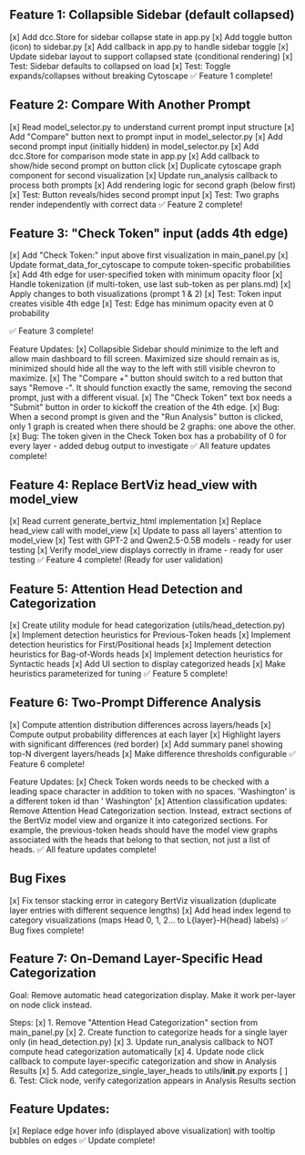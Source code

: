 ## Feature 1: Collapsible Sidebar (default collapsed)
[x] Add dcc.Store for sidebar collapse state in app.py
[x] Add toggle button (icon) to sidebar.py
[x] Add callback in app.py to handle sidebar toggle
[x] Update sidebar layout to support collapsed state (conditional rendering)
[x] Test: Sidebar defaults to collapsed on load
[x] Test: Toggle expands/collapses without breaking Cytoscape
✅ Feature 1 complete!

## Feature 2: Compare With Another Prompt
[x] Read model_selector.py to understand current prompt input structure
[x] Add "Compare" button next to prompt input in model_selector.py
[x] Add second prompt input (initially hidden) in model_selector.py
[x] Add dcc.Store for comparison mode state in app.py
[x] Add callback to show/hide second prompt on button click
[x] Duplicate cytoscape graph component for second visualization
[x] Update run_analysis callback to process both prompts
[x] Add rendering logic for second graph (below first)
[x] Test: Button reveals/hides second prompt input
[x] Test: Two graphs render independently with correct data
✅ Feature 2 complete!

## Feature 3: "Check Token" input (adds 4th edge)
[x] Add "Check Token:" input above first visualization in main_panel.py
[x] Update format_data_for_cytoscape to compute token-specific probabilities
[x] Add 4th edge for user-specified token with minimum opacity floor
[x] Handle tokenization (if multi-token, use last sub-token as per plans.md)
[x] Apply changes to both visualizations (prompt 1 & 2)
[x] Test: Token input creates visible 4th edge
[x] Test: Edge has minimum opacity even at 0 probability

✅ Feature 3 complete!

Feature Updates:
[x] Collapsible Sidebar should minimize to the left and allow main dashboard to fill screen. Maximized size should remain as is, minimized should hide all the way to the left with still visible chevron to maximize.
[x] The "Compare +" button should switch to a red button that says "Remove -". It should function exactly the same, removing the second prompt, just with a different visual.
[x] The "Check Token" text box needs a "Submit" button in order to kickoff the creation of the 4th edge.
[x] Bug: When a second prompt is given and the "Run Analysis" button is clicked, only 1 graph is created when there should be 2 graphs: one above the other.
[x] Bug: The token given in the Check Token box has a probability of 0 for every layer - added debug output to investigate
✅ All feature updates complete!

## Feature 4: Replace BertViz head_view with model_view
[x] Read current generate_bertviz_html implementation
[x] Replace head_view call with model_view
[x] Update to pass all layers' attention to model_view
[x] Test with GPT-2 and Qwen2.5-0.5B models - ready for user testing
[x] Verify model_view displays correctly in iframe - ready for user testing
✅ Feature 4 complete! (Ready for user validation)

## Feature 5: Attention Head Detection and Categorization
[x] Create utility module for head categorization (utils/head_detection.py)
[x] Implement detection heuristics for Previous-Token heads
[x] Implement detection heuristics for First/Positional heads
[x] Implement detection heuristics for Bag-of-Words heads
[x] Implement detection heuristics for Syntactic heads
[x] Add UI section to display categorized heads
[x] Make heuristics parameterized for tuning
✅ Feature 5 complete!

## Feature 6: Two-Prompt Difference Analysis
[x] Compute attention distribution differences across layers/heads
[x] Compute output probability differences at each layer
[x] Highlight layers with significant differences (red border)
[x] Add summary panel showing top-N divergent layers/heads
[x] Make difference thresholds configurable
✅ Feature 6 complete!

Feature Updates:
[x] Check Token words needs to be checked with a leading space character in addition to token with no spaces. 'Washington' is a different token id than ' Washington'
[x] Attention classification updates: Remove Attention Head Categorization section. Instead, extract sections of the BertViz model view and organize it into categorized sections. For example, the previous-token heads should have the model view graphs associated with the heads that belong to that section, not just a list of heads.
✅ All feature updates complete!

## Bug Fixes
[x] Fix tensor stacking error in category BertViz visualization (duplicate layer entries with different sequence lengths)
[x] Add head index legend to category visualizations (maps Head 0, 1, 2... to L{layer}-H{head} labels)
✅ Bug fixes complete!

## Feature 7: On-Demand Layer-Specific Head Categorization
Goal: Remove automatic head categorization display. Make it work per-layer on node click instead.

Steps:
[x] 1. Remove "Attention Head Categorization" section from main_panel.py
[x] 2. Create function to categorize heads for a single layer only (in head_detection.py)
[x] 3. Update run_analysis callback to NOT compute head categorization automatically
[x] 4. Update node click callback to compute layer-specific categorization and show in Analysis Results
[x] 5. Add categorize_single_layer_heads to utils/__init__.py exports
[ ] 6. Test: Click node, verify categorization appears in Analysis Results section

## Feature Updates:
[x] Replace edge hover info (displayed above visualization) with tooltip bubbles on edges
✅ Update complete!
